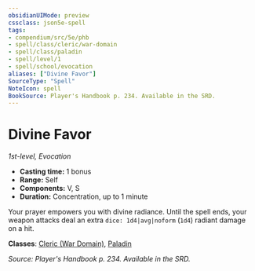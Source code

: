 ```yaml
---
obsidianUIMode: preview
cssclass: json5e-spell
tags:
- compendium/src/5e/phb
- spell/class/cleric/war-domain
- spell/class/paladin
- spell/level/1
- spell/school/evocation
aliases: ["Divine Favor"]
SourceType: "Spell"
NoteIcon: spell
BookSource: Player's Handbook p. 234. Available in the SRD.
---
```

# Divine Favor
*1st-level, Evocation*  

- **Casting time:** 1 bonus
- **Range:** Self
- **Components:** V, S
- **Duration:** Concentration, up to 1 minute

Your prayer empowers you with divine radiance. Until the spell ends, your weapon attacks deal an extra `dice: 1d4|avg|noform` (`1d4`) radiant damage on a hit.

**Classes**: [Cleric (War Domain)](/3-Mechanics/CLI/classes/cleric-war-domain.md), [Paladin](/3-Mechanics/CLI/classes/paladin.md)

*Source: Player's Handbook p. 234. Available in the SRD.*